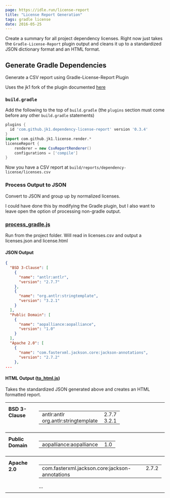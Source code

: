 ```yaml
---
page: https://idle.run/license-report
title: "License Report Generation"
tags: gradle license
date: 2016-05-25
---
```


Create a summary for all project dependency licenses.
Right now just takes the `Gradle-License-Report` plugin output and cleans
it up to a standardized JSON dictionary format and an HTML format.


## Generate Gradle Dependencies

Generate a CSV report using Gradle-License-Report Plugin

Uses the jk1 fork of the plugin documented [here](https://github.com/jk1/Gradle-License-Report)

### `build.gradle`

Add the following to the top of `build.gradle` 
(the `plugins` section must come before any other `build.gradle` statements)

```gradle
plugins {
  id 'com.github.jk1.dependency-license-report' version '0.3.4'
}
import com.github.jk1.license.render.*
licenseReport {
    renderer = new CsvReportRenderer()
    configurations = ['compile']
}
```

Now you have a CSV report at
`build/reports/dependency-license/licenses.csv`


### Process Output to JSON

Convert to JSON and group up by normalized licenses.

I could have done this by modifying the Gradle plugin, but I also want to leave 
open the option of processing non-gradle output.

### [process_gradle.js](https://github.com/idlerun/license-report/blob/master/process_gradle.js)
Run from the project folder. Will read in licenses.csv and output a licenses.json and license.html


#### JSON Output

```json
{
  "BSD 3-Clause": [
    {
      "name": "antlr:antlr",
      "version": "2.7.7"
    },
    {
      "name": "org.antlr:stringtemplate",
      "version": "3.2.1"
    }
  ],
  "Public Domain": [
    {
      "name": "aopalliance:aopalliance",
      "version": "1.0"
    }
  ],
  "Apache 2.0": [
    {
      "name": "com.fasterxml.jackson.core:jackson-annotations",
      "version": "2.7.2"
    },
...
```

#### HTML Output ([to_html.js](https://github.com/idlerun/license-report/blob/master/to_html.js))

Takes the standardized JSON generated above and creates an HTML formatted report.

<style>
table {
  border-collapse: collapse;
}
tbody {
  vertical-align: top;
}
.licenseName {
  font-weight: bold;
}
.licenseName, .artifacts {
  padding: 10px;
}
.licenseRow {
  border-bottom: 1pt solid black;
}
.artifactName, .artifactVersion {
  padding: 0 10px;
}
</style>
<table>
<tbody>
<tr class="licenseRow">
  <td class="licenseName">BSD 3-Clause</td>
  <td class="artifacts">
    <table>
    <tbody>
        <tr>
        <td class="artifactName">
          antlr:antlr
        </td>
        <td class="artifactVersion">
          2.7.7
        </td>
        </tr>
        <tr>
        <td class="artifactName">
          org.antlr:stringtemplate
        </td>
        <td class="artifactVersion">
          3.2.1
        </td>
        </tr>
    </tbody>
    </table>
  </td>
</tr>
<tr class="licenseRow">
  <td class="licenseName">Public Domain</td>
  <td class="artifacts">
    <table>
    <tbody>
        <tr>
        <td class="artifactName">
          aopalliance:aopalliance
        </td>
        <td class="artifactVersion">
          1.0
        </td>
        </tr>
    </tbody>
    </table>
  </td>
</tr>
<tr class="licenseRow">
  <td class="licenseName">Apache 2.0</td>
  <td class="artifacts">
    <table>
    <tbody>
        <tr>
        <td class="artifactName">
          com.fasterxml.jackson.core:jackson-annotations
        </td>
        <td class="artifactVersion">
          2.7.2
        </td>
        </tr>
    </tbody>
  </td>
</tr>
</tbody>
</table>
...
